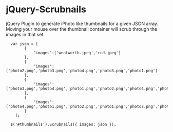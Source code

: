 jQuery-Scrubnails
=================

jQuery Plugin to generate iPhoto like thumbnails for a given JSON array.  Moving your mouse over the thumbnail container will scrub through the images in that set.
  
	  var json = [
	  		{
				"images":['wentworth.jpeg','rcd.jpeg']
			},
			{
				"images":['photo2.png','photo3.png','photo4.png','photo3.png','photo1.png']
			},
			{
				"images":['photo3.png','photo4.png','photo1.png','photo2.png','photo4.png','photo1.png','photo2.png','photo3.png','photo4.png','photo5.png']
			},
			{
				"images":['photo4.png','photo1.png','photo2.png','photo1.png','photo2.png','photo1.png','photo2.png','photo3.png','photo4.png','photo5.png','photo1.png','photo2.png','photo3.png','photo4.png','photo5.png','photo1.png','photo2.png','photo3.png','photo4.png','photo5.png']
			}
		];
	  
	  $('#thumbnails').Scrubnails({ images: json });